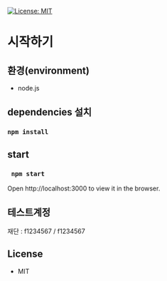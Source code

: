 
[![License: MIT](https://img.shields.io/badge/License-MIT-yellow.svg)](https://opensource.org/licenses/MIT)


# 시작하기

## 환경(environment)
* node.js


## dependencies 설치
### `npm install`

## start
### ` npm start`

Open http://localhost:3000 to view it in the browser.

## 테스트계정
재단 : f1234567 / f1234567


## License

- MIT

